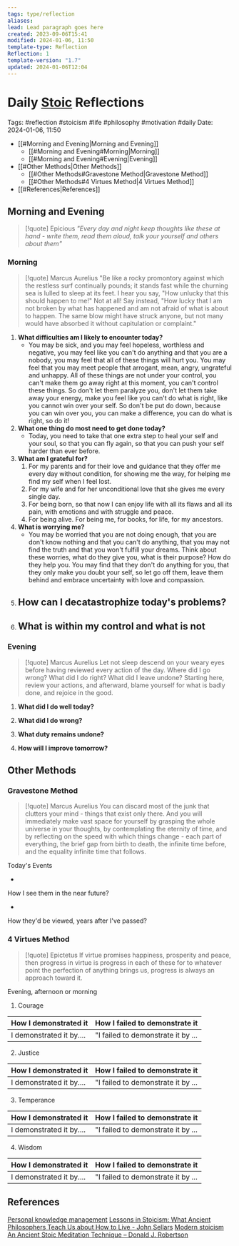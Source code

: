 ```yaml
---
tags: type/reflection
aliases: 
lead: Lead paragraph goes here
created: 2023-09-06T15:41
modified: 2024-01-06, 11:50
template-type: Reflection
Reflection: 1
template-version: "1.7"
updated: 2024-01-06T12:04
---
```



# Daily [Stoic](../SLIP-BOX/Stoicism.md) Reflections

Tags:  #reflection #stoicism #life #philosophy #motivation #daily 
Date: 2024-01-06, 11:50

- [[#Morning and Evening|Morning and Evening]]
	- [[#Morning and Evening#Morning|Morning]]
	- [[#Morning and Evening#Evening|Evening]]
- [[#Other Methods|Other Methods]]
	- [[#Other Methods#Gravestone Method|Gravestone Method]]
	- [[#Other Methods#4 Virtues Method|4 Virtues Method]]
- [[#References|References]]


## Morning and Evening

> [!quote] Epicious 
> _"Every day and night keep thoughts like these at hand - write them, read them aloud, talk your yourself and others about them"_

### Morning

> [!quote] Marcus Aurelius
> "Be like a rocky promontory against which the restless surf continually pounds; it stands fast while the churning sea is lulled to sleep at its feet. I hear you say, "How unlucky that this should happen to me!" Not at all! Say instead, "How lucky that I am not broken by what has happened and am not afraid of what is about to happen. The same blow might have struck anyone, but not many would have absorbed it without capitulation or complaint."

1. **What difficulties am I likely to encounter today?**
	- You may be sick, and you may feel hopeless, worthless and negative, you may feel like you can't do anything and that you are a nobody, you may feel that all of these things will hurt you. You may feel that you may meet people that arrogant, mean, angry, ungrateful and unhappy. All of these things are not under your control, you can't make them go away right at this moment, you can't control these things. So don't let them paralyze you, don't let them take away your energy, make you feel like you can't do what is right, like you cannot win over your self. So don't be put do down, because you can win over you, you can make a difference, you can do what is right, so do it!
2. **What one thing do most need to get done today?**
	- Today, you need to take that one extra step to heal your self and your soul, so that you can fly again, so that you can push your self harder than ever before. 
1. **What am I grateful for?**
	1. For my parents and for their love and guidance that they offer me every day without condition, for showing me the way, for helping me find my self when I feel lost.
	2. For my wife and for her unconditional love that she gives me every single day. 
	3. For being born, so that now I can enjoy life with all its flaws and all its pain, with emotions and with struggle and peace.
	4. For being alive. For being me, for books, for life, for my ancestors.
2. **What is worrying me?**
	- You may be worried that you are not doing enough, that you are don't know nothing and that you can't do anything, that you may not find the truth and that you won't fulfill your dreams. Think about these worries, what do they give you, what is their purpose? How do they help you. You may find that they don't do anything for you, that they only make you doubt your self, so let go off them, leave them behind and embrace uncertainty with love and compassion. 
3. **How can I decatastrophize today's problems?**
	- 
4. **What is within my control and what is not**
	- 

### Evening

> [!quote] Marcus Aurelius
> Let not sleep descend on your weary eyes before having reviewed every action of the day. Where did I go wrong? What did I do right? What did I leave undone? Starting here, review your actions, and afterward, blame yourself for what is badly done, and rejoice in the good.

1. **What did I do well today?**

2. **What did I do wrong?**

4. **What duty remains undone?**

5. **How will I improve tomorrow?**

## Other Methods

### Gravestone Method

> [!quote] Marcus Aurelius
> You can discard most of the junk that clutters your mind - things that exist only there. And you will immediately make vast space for yourself by grasping the whole universe in your thoughts, by contemplating the eternity of time, and by reflecting on the speed with which things change - each part of everything, the brief gap from birth to death, the infinite time before, and the equality infinite time that follows. 

Today's Events 

-

How I see them in the near future? 

-

How they'd be viewed, years after I've passed?

### 4 Virtues Method

> [!quote] Epictetus 
> If virtue promises happiness, prosperity and peace, then progress in virtue is progress in each of these for to whatever point the perfection of anything brings us, progress is always an approach toward it.

Evening, afternoon or morning

1. Courage 

| How I demonstrated it  | How I failed to demonstrate it |
| ------------------- | ---------------- |
| I demonstrated it by....                 | "I failed to demonstrate it by ...              |

2. Justice

| How I demonstrated it  | How I failed to demonstrate it |
| ------------------- | ---------------- |
| I demonstrated it by....                 | "I failed to demonstrate it by ...             

3. Temperance

| How I demonstrated it  | How I failed to demonstrate it |
| ------------------- | ---------------- |
| I demonstrated it by....                 | "I failed to demonstrate it by ...             

4. Wisdom

| How I demonstrated it  | How I failed to demonstrate it |
| ------------------- | ---------------- |
| I demonstrated it by....                 | "I failed to demonstrate it by ...             

## References

[Personal knowledge management](Personal%20knowledge%20management.md)
[Lessons in Stoicism: What Ancient Philosophers Teach Us about How to Live - John Sellars](https://books.google.cz/books/about/Lessons_in_Stoicism.html?id=ky84zQEACAAJ&redir_esc=y)
[Modern stoicism](https://modernstoicism.com/)
[An Ancient Stoic Meditation Technique – Donald J. Robertson](https://donaldrobertson.name/2017/03/22/an-ancient-stoic-meditation-technique/)



